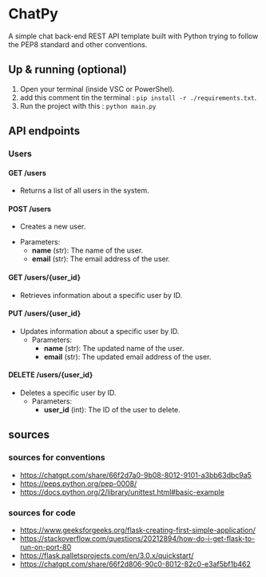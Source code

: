 # ChatPy
A simple chat back-end REST API template built with Python trying to follow the PEP8 standard and other conventions.

## Up & running (optional)
1. Open your terminal (inside VSC or PowerShel).
2. add this comment tin the terminal : `pip install -r ./requirements.txt`.
3. Run the project with this : `python main.py`

## API endpoints

### Users
#### GET /users
- Returns a list of all users in the system.

#### POST /users
- Creates a new user.
* Parameters:
    + **name** (str): The name of the user.
    + **email** (str): The email address of the user.

#### GET /users/{user_id}
- Retrieves information about a specific user by ID.

#### PUT /users/{user_id}
- Updates information about a specific user by ID.
  * Parameters:
    + **name** (str): The updated name of the user.
    + **email** (str): The updated email address of the user.

#### DELETE /users/{user_id}
- Deletes a specific user by ID.
  * Parameters:
    + **user_id** (int): The ID of the user to delete.

## sources

### sources for conventions

- https://chatgpt.com/share/66f2d7a0-9b08-8012-9101-a3bb63dbc9a5
- https://peps.python.org/pep-0008/
- https://docs.python.org/2/library/unittest.html#basic-example

### sources for code

- https://www.geeksforgeeks.org/flask-creating-first-simple-application/
- https://stackoverflow.com/questions/20212894/how-do-i-get-flask-to-run-on-port-80
- https://flask.palletsprojects.com/en/3.0.x/quickstart/
- https://chatgpt.com/share/66f2d806-90c0-8012-82c0-e3af5bf1b462
